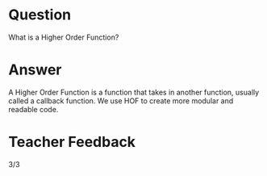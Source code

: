 # Question

What is a Higher Order Function?

# Answer

A Higher Order Function is a function that takes in another function, usually called a callback function. We use HOF to create more modular and readable code.

# Teacher Feedback
3/3